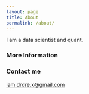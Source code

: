 ```yaml
---
layout: page
title: About
permalink: /about/
---
```

I am a data scientist and quant.

### More Information


### Contact me

[iam.drdre.x@gmail.com](mailto:iam.drdre.x@gmail.com)